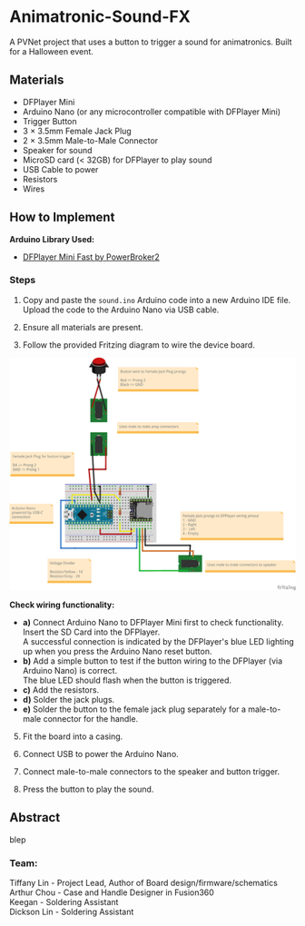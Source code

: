 # Animatronic-Sound-FX
A PVNet project that uses a button to trigger a sound for animatronics. Built for a Halloween event.

## Materials
- DFPlayer Mini
- Arduino Nano (or any microcontroller compatible with DFPlayer Mini)
- Trigger Button
- 3 × 3.5mm Female Jack Plug
- 2 × 3.5mm Male-to-Male Connector
- Speaker for sound
- MicroSD card (< 32GB) for DFPlayer to play sound
- USB Cable to power
- Resistors
- Wires

## How to Implement

**Arduino Library Used:**
- [DFPlayer Mini Fast by PowerBroker2](https://github.com/PowerBroker2/DFPlayerMini_Fast)  


### Steps
1. Copy and paste the `sound.ino` Arduino code into a new Arduino IDE file.  Upload the code to the Arduino Nano via USB cable.

2. Ensure all materials are present.

3. Follow the provided Fritzing diagram to wire the device board.

![Fritzing diagram for wiring.](audio_proj.png)


   **Check wiring functionality:**
   - **a)** Connect Arduino Nano to DFPlayer Mini first to check functionality.  
     Insert the SD Card into the DFPlayer.  
     A successful connection is indicated by the DFPlayer's blue LED lighting up when you press the Arduino Nano reset button.  
   - **b)** Add a simple button to test if the button wiring to the DFPlayer (via Arduino Nano) is correct.  
     The blue LED should flash when the button is triggered.  
   - **c)** Add the resistors.  
   - **d)** Solder the jack plugs.  
   - **e)** Solder the button to the female jack plug separately for a male-to-male connector for the handle.  

5. Fit the board into a casing.

6. Connect USB to power the Arduino Nano.

7. Connect male-to-male connectors to the speaker and button trigger.

8. Press the button to play the sound.

## Abstract

blep





### Team:
Tiffany Lin - Project Lead, Author of Board design/firmware/schematics  
Arthur Chou - Case and Handle Designer in Fusion360  
Keegan - Soldering Assistant  
Dickson Lin - Soldering Assistant  
